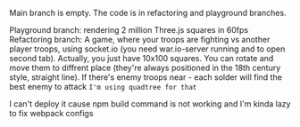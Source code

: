 Main branch is empty. The code is in refactoring and playground branches.

Playground branch: rendering 2 million Three.js squares in 60fps
Refactoring branch: A game, where your troops are fighting vs another player troops, using socket.io (you need war.io-server running and to open second tab). Actually, you just have 10x100 squares. You can rotate and move them to diffrent place (they're always positioned in the 18th century style, straight line). If there's enemy troops near - each solder will find the best enemy to attack ```I'm using quadtree for that```


I can't deploy it cause npm build command is not working and I'm kinda lazy to fix webpack configs
